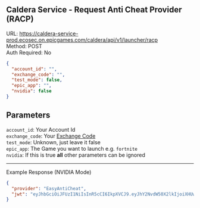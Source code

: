 ## Caldera Service - Request Anti Cheat Provider (RACP)

URL: https://caldera-service-prod.ecosec.on.epicgames.com/caldera/api/v1/launcher/racp \
Method: POST \
Auth Required: No

```json
{
  "account_id": "",
  "exchange_code": "",
  "test_mode": false,
  "epic_app": "",
  "nvidia": false
}
```

## Parameters

`account_id`: Your Account Id <br/>
`exchange_code`: Your [Exchange Code](../../AccountService/Authentication/ExchangeCode/Create.md) <br/>
`test_mode`: Unknown, just leave it false <br/>
`epic_app`: The Game you want to launch e.g. `fortnite` <br/>
`nvidia`: If this is true **all** other parameters can be ignored

---

Example Response (NVIDIA Mode)

```json
{
  "provider": "EasyAntiCheat",
  "jwt": "eyJhbGciOiJFUzI1NiIsInR5cCI6IkpXVCJ9.eyJhY2NvdW50X2lkIjoiXHUwMDNjbnZpZGlhXHUwMDNlIiwiZ2VuZXJhdGVkIjoxNjgzMDQ3OTk4LCJjYWxkZXJhR3VpZCI6IjYxNDIzMjQxLWE4MWYtNGEzYS05YjM4LTUxNjVmNWJlYmMzOSIsImFjUHJvdmlkZXIiOiJFYXN5QW50aUNoZWF0Iiwibm90ZXMiOiI4MzFhNDkzYy1kYzYxLTQ0NTgtYjI1YS05OGYwZjMxMTUzMTgiLCJmYWxsYmFjayI6ZmFsc2V9.OHZR7bElxV1RmoQaXPTPGcv6TgNBwQ7GI2so_JSlHG8LXlV5sBlfazWlV3WjxsT7V2T6iL0E1YnZD6J6bQMs0A"
}
```
